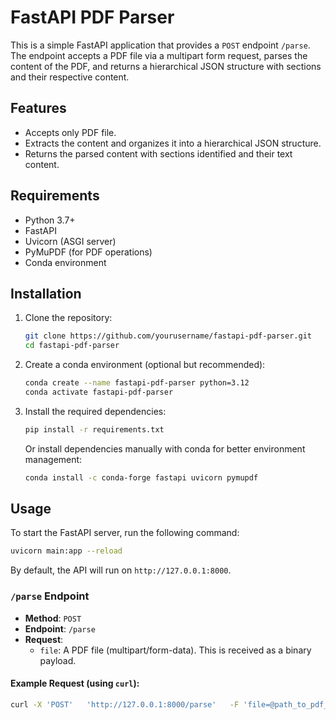 
# FastAPI PDF Parser

This is a simple FastAPI application that provides a `POST` endpoint `/parse`. The endpoint accepts a PDF file via a multipart form request, parses the content of the PDF, and returns a hierarchical JSON structure with sections and their respective content.

## Features
- Accepts only PDF file.
- Extracts the content and organizes it into a hierarchical JSON structure.
- Returns the parsed content with sections identified and their text content.

## Requirements

- Python 3.7+
- FastAPI
- Uvicorn (ASGI server)
- PyMuPDF (for PDF operations)
- Conda environment

## Installation

1. Clone the repository:
    ```bash
    git clone https://github.com/yourusername/fastapi-pdf-parser.git
    cd fastapi-pdf-parser
    ```

2. Create a conda environment (optional but recommended):
    ```bash
    conda create --name fastapi-pdf-parser python=3.12
    conda activate fastapi-pdf-parser
    ```

3. Install the required dependencies:
    ```bash
    pip install -r requirements.txt
    ```

    Or install dependencies manually with conda for better environment management:
    ```bash
    conda install -c conda-forge fastapi uvicorn pymupdf
    ```

## Usage

To start the FastAPI server, run the following command:

```bash
uvicorn main:app --reload
```

By default, the API will run on `http://127.0.0.1:8000`.

### `/parse` Endpoint

- **Method**: `POST`
- **Endpoint**: `/parse`
- **Request**:
  - `file`: A PDF file (multipart/form-data). This is received as a binary payload.

#### Example Request (using `curl`):

```bash
curl -X 'POST'   'http://127.0.0.1:8000/parse'   -F 'file=@path_to_pdf_file.pdf'
```